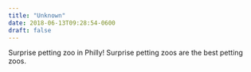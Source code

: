 ```yaml
---
title: "Unknown"
date: 2018-06-13T09:28:54-0600
draft: false
---
```


Surprise petting zoo in Philly! Surprise petting zoos are the best petting zoos.
